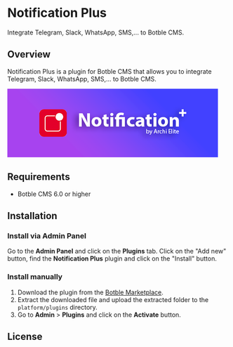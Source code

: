 # Notification Plus

Integrate Telegram, Slack, WhatsApp, SMS,... to Botble CMS.

## Overview

Notification Plus is a plugin for Botble CMS that allows you to integrate Telegram, Slack, WhatsApp, SMS,... to Botble CMS.

![](screenshot.png)

## Requirements

- Botble CMS 6.0 or higher

## Installation

### Install via Admin Panel

Go to the **Admin Panel** and click on the **Plugins** tab. Click on the "Add new" button, find the **Notification Plus** plugin and click on the "Install" button.

### Install manually

1. Download the plugin from the [Botble Marketplace](https://marketplace.botble.com/archielite/notification-plus).
2. Extract the downloaded file and upload the extracted folder to the `platform/plugins` directory.
3. Go to **Admin** > **Plugins** and click on the **Activate** button.

## License
